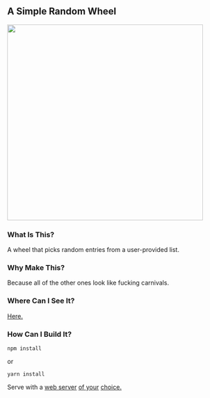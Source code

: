 ## A Simple Random Wheel

<img src='http://i.imgur.com/KAlfIrZ.png' width=450/>

### What Is This?
A wheel that picks random entries from a user-provided list.

### Why Make This?
Because all of the other ones look like fucking carnivals. 

### Where Can I See It?
[Here.](http://randomwheel.com)

### How Can I Build It?

```
npm install
```
or
```
yarn install
```
Serve with 
a
<a href="https://www.nginx.com/resources/wiki/">web server</a>
<a href="https://docs.python.org/2/library/simplehttpserver.html">of your</a>
<a href="https://gist.github.com/willurd/5720255">choice.</a>




